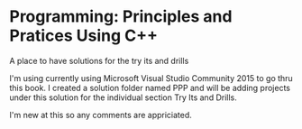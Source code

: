 # Programming: Principles and Pratices Using C++
A place to have solutions for the try its and drills

I'm using currently using Microsoft Visual Studio Community 2015 to go thru this book.
I created a solution folder named PPP and will be adding projects under this solution for the individual section Try Its and Drills.

I'm new at this so any comments are appriciated.
